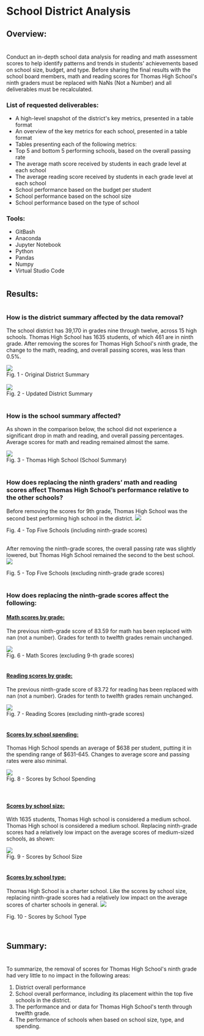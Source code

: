 # School District Analysis

## Overview:
#
Conduct an in-depth school data analysis for reading and math assessment scores to help identify patterns and trends in students' achievements based on school size, budget, and type. Before sharing the final results with the school board members, math and reading scores for Thomas High School's ninth graders must be replaced with NaNs (Not a Number) and all deliverables must be recalculated.

### List of requested deliverables:
- A high-level snapshot of the district's key metrics, presented in a table format
- An overview of the key metrics for each school, presented in a table format
- Tables presenting each of the following metrics:
- Top 5 and bottom 5 performing schools, based on the overall passing rate
- The average math score received by students in each grade level at each school
- The average reading score received by students in each grade level at each school
- School performance based on the budget per student
- School performance based on the school size 
- School performance based on the type of school

### Tools:
- GitBash
- Anaconda
- Jupyter Notebook
- Python
- Pandas
- Numpy
- Virtual Studio Code
#
## Results: 
#
### How is the district summary affected by the data removal?
The school district has 39,170 in grades nine through twelve, across 15 high schools. Thomas High School has 1635 students, of which 461 are in ninth grade. After removing the scores for Thomas High School's ninth grade, the change to the math, reading, and overall passing scores, was less than 0.5%.

<img src=https://raw.githubusercontent.com/vandenesserm/School_District_Analysis/main/PNGs/District%20Summary%20-%20Original.png> 
 <figcaption> Fig. 1 - Original District Summary </figcaption>
</br>

<img src=https://raw.githubusercontent.com/vandenesserm/School_District_Analysis/main/PNGs/District%20Summary%20-%20Updated.png>  
<figcaption>Fig. 2 - Updated District Summary</figcaption>
</br>

### How is the school summary affected?
As shown in the comparison below, the school did not experience a significant drop in math and reading, and overall passing percentages. Average scores for math and reading remained almost the same.
<br />

<img src=https://raw.githubusercontent.com/vandenesserm/School_District_Analysis/main/PNGs/THS%20-%20Comparison.png>
<figcaption> Fig. 3 - Thomas High School (School Summary)</figcaption>
</br>

### How does replacing the ninth graders’ math and reading scores affect Thomas High School’s performance relative to the other schools?
Before removing the scores for 9th grade, Thomas High School was the second best performing high school in the district.
<img src=https://raw.githubusercontent.com/vandenesserm/School_District_Analysis/main/PNGs/Top%20Five%20-%20Original.png>
<figcaption> Fig. 4 - Top Five Schools (including ninth-grade scores)</figcaption>
</br>

After removing the ninth-grade scores, the overall passing rate was slightly lowered, but Thomas High School remained the second to the best school. 
<img src=https://raw.githubusercontent.com/vandenesserm/School_District_Analysis/main/PNGs/Top%20Five%20-%20Updated.png>
 <figcaption> Fig. 5 - Top Five Schools (excluding ninth-grade grade scores)</figcaption>
</br>

### How does replacing the ninth-grade scores affect the following:
#### <u> Math scores by grade:</u>
The previous ninth-grade score of 83.59 for math has been replaced with nan (not a number). Grades for tenth to  twelfth grades remain unchanged.

<img src=https://raw.githubusercontent.com/vandenesserm/School_District_Analysis/main/PNGs/Math%20Scores%20by%20Grade%20-%20Updated.png>
 <figcaption> Fig. 6 - Math Scores (excluding 9-th grade scores)</figcaption>
</br>

#### <u>Reading scores by grade: </u>
 The previous ninth-grade score of 83.72 for reading has been replaced with nan (not a number). Grades for tenth to  twelfth grades remain unchanged.

<img src=https://raw.githubusercontent.com/vandenesserm/School_District_Analysis/main/PNGs/Reading%20Scores%20by%20Grade%20-%20Updated.png>
 <figcaption> Fig. 7 - Reading Scores (excluding ninth-grade scores) </figcaption>
</br>


#### <u>Scores by school spending:</u>
Thomas High School spends an average of $638 per student, putting it in the spending range of $631-645. Changes to average score and passing rates were also minimal.

<img src=https://raw.githubusercontent.com/vandenesserm/School_District_Analysis/main/PNGs/Spending%20Summary%20-%20Comparison.png>
<figcaption> Fig. 8 - Scores by School Spending </figcaption>
</br>
</br>

#### <u>Scores by school size:</u>
  
With 1635 students, Thomas High school is considered a medium school. Thomas High school is considered a medium school. Replacing ninth-grade scores had a relatively low impact on the average scores of medium-sized schools, as shown:

<img src=https://raw.githubusercontent.com/vandenesserm/School_District_Analysis/main/PNGs/Size%20Summary%20-%20Comparison.png>
<figcaption> Fig. 9 - Scores by School Size </figcaption>
</br>

#### <u>Scores by school type: </u>   

Thomas High School is a charter school. Like the scores by school size, replacing ninth-grade scores had a relatively low impact on the average scores of charter schools in general. 
<img src=https://raw.githubusercontent.com/vandenesserm/School_District_Analysis/main/PNGs/School%20Type%20Summary%20-%20Comparison.png>
<figcaption> Fig. 10 - Scores by School Type </figcaption>
</br>

#
## Summary: 
#
To summarize, the removal of scores for Thomas High School's ninth grade had very little to no impact in the following areas:

1) District overall performance
2) School overall performance, including its placement within the top five schools in the district.
3) The performance and or data for Thomas High School's tenth through  twelfth grade.
4) The performance of schools when based on school size, type, and spending.


